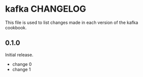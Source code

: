 # kafka CHANGELOG

This file is used to list changes made in each version of the kafka cookbook.

## 0.1.0

Initial release.

- change 0
- change 1
